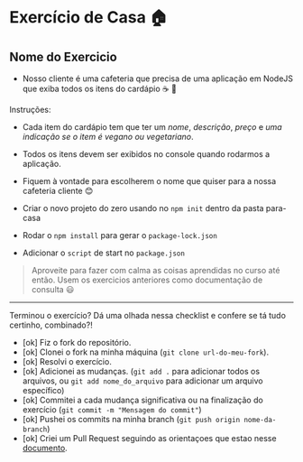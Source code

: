 # Exercício de Casa 🏠 

## Nome do Exercicio

- Nosso cliente é uma cafeteria que precisa de uma aplicação em NodeJS que exiba todos os itens do cardápio :coffee: :bread: 

Instruções:

- Cada item do cardápio tem que ter um _nome_, _descrição_, _preço_ e _uma indicação se o item é vegano ou vegetariano_. 
- Todos os itens devem ser exibidos no console quando rodarmos a aplicação.
- Fiquem à vontade para escolherem o nome que quiser para a nossa cafeteria cliente :blush:

- Criar o novo projeto do zero usando no `npm init` dentro da pasta para-casa
- Rodar o `npm install` para gerar o `package-lock.json`
- Adicionar o `script` de start no `package.json`

> Aproveite para fazer com calma as coisas aprendidas no curso até então. Usem os exercicios anteriores como documentação de consulta :smiley:
---

Terminou o exercício? Dá uma olhada nessa checklist e confere se tá tudo certinho, combinado?!

- [ok] Fiz o fork do repositório.
- [ok] Clonei o fork na minha máquina (`git clone url-do-meu-fork`).
- [ok] Resolvi o exercício.
- [ok] Adicionei as mudanças. (`git add .` para adicionar todos os arquivos, ou `git add nome_do_arquivo` para adicionar um arquivo específico)
- [ok] Commitei a cada mudança significativa ou na finalização do exercício (`git commit -m "Mensagem do commit"`)
- [ok] Pushei os commits na minha branch (`git push origin nome-da-branch`)
- [ok] Criei um Pull Request seguindo as orientaçoes que estao nesse [documento](https://github.com/mflilian/repo-example/blob/main/exercicios/para-casa/instrucoes-pull-request.md).
